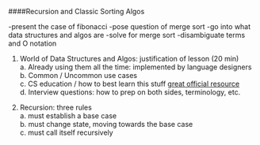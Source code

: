 ####Recursion and Classic Sorting Algos

-present the case of fibonacci
-pose question of merge sort
-go into what data structures and algos are
-solve for merge sort
-disambiguate terms and O notation

1. World of Data Structures and Algos: justification of lesson (20 min)    
    a. Already using them all the time: implemented by language designers        
    b. Common / Uncommon use cases    
    c. CS education / how to best learn this stuff [great official resource](http://interactivepython.org/courselib/static/pythonds/index.html)    
    d. Interview questions: how to prep on both sides, terminology, etc.     

2. Recursion: three rules    
    a. must establish a base case    
    b. must change state, moving towards the base case    
    c. must call itself recursively    
    